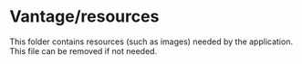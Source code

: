 # Vantage/resources

This folder contains resources (such as images) needed by the application. This file can
be removed if not needed.
